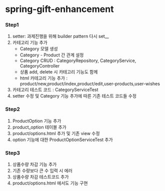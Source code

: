 # spring-gift-enhancement

### Step1

1. setter: 과제진행을 위해 builder pattern 다시 set__ 
2. 카테고리 기능 추가
    - Category 모델 생성
    - Category - Product 간 관계 설정
    - Category CRUD : CategoryRepository, CategoryService, CategoryController
    - 상품 add, delete 시 카테고리 기능도 함께
    - html 카테고리 기능 추가 : product/new,product/index,product/edit,user-products,user-wishes
3. 카테고리 테스트 코드 : CategoryServiceTest
4. setter 수정 및 Category 기능 추가에 따른 기존 테스트 코드들 수정

### Step2

1. ProductOption 기능 추가
2. product_option 테이블 추가
3. product/options.html 추가 및 기존 view 수정
4. option 기능에 대한 ProductOptionServiceTest 추가

### Step3

1. 상품수량 차감 기능 추가 
2. 기존 수량보다 큰 수 입력 시 에러
3. 상품수량 차감 테스트코드 추가
4. product/options.html 에서도 기능 구현